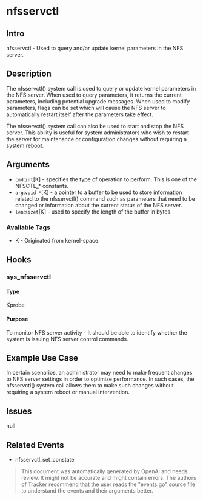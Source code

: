
# nfsservctl

## Intro 
nfsservctl - Used to query and/or update kernel parameters in the NFS server.

## Description
The nfsservctl() system call is used to query or update kernel parameters in the NFS server. When used to query parameters, it returns the current parameters, including potential upgrade messages. When used to modify parameters, flags can be set which will cause the NFS server to automatically restart itself after the parameters take effect.

The nfsservctl() system call can also be used to start and stop the NFS server. This ability is useful for system administrators who wish to restart the server for maintenance or configuration changes without requiring a system reboot.

## Arguments
* `cmd`:`int`[K] - specifies the type of operation to perform. This is one of the NFSCTL_* constants.
* `arg`:`void *`[K] - a pointer to a buffer to be used to store information related to the nfsservctl() command such as parameters that need to be changed or information about the current status of the NFS server.
* `len`:`sizet`[K] - used to specify the length of the buffer in bytes.

### Available Tags
* K - Originated from kernel-space.

## Hooks
### sys_nfsservctl
#### Type
Kprobe
#### Purpose
To monitor NFS server activity - It should be able to identify whether the system is issuing NFS server control commands.

## Example Use Case
In certain scenarios, an administrator may need to make frequent changes to NFS server settings in order to optimize performance. In such cases, the nfsservctl() system call allows them to make such changes without requiring a system reboot or manual intervention.

## Issues
null

## Related Events
* nfsservctl_set_constate

> This document was automatically generated by OpenAI and needs review. It might
> not be accurate and might contain errors. The authors of Tracker recommend that
> the user reads the "events.go" source file to understand the events and their
> arguments better.
